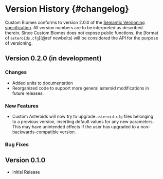 Version History                         {#changelog}
============

Custom Biomes conforms to version 2.0.0 of the [Semantic Versioning specification](http://semver.org/spec/v2.0.0.html). 
All version numbers are to be interpreted as described therein. Since Custom Biomes does not expose public functions, the [format of `asteroids.cfg`](@ref newbelts) will be considered the API for the purpose of versioning.

Version 0.2.0 (in development)
------------

### Changes 

* Added units to documentation
* Reorganized code to support more general asteroid modifications in future releases.

### New Features 

* Custom Asteroids will now try to upgrade `asteroid.cfg` files belonging to a previous version, inserting default values for any new parameters. This may have unintended effects if the user has upgraded to a non-backwards-compatible version.

### Bug Fixes 

Version 0.1.0
------------
* Initial Release
